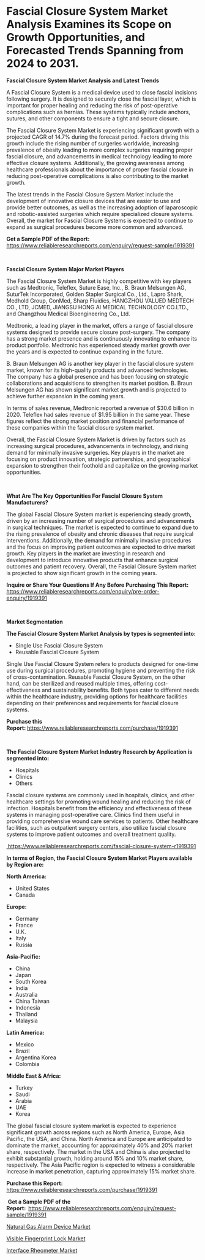 <p><h1>Fascial Closure System Market Analysis Examines its Scope on Growth Opportunities, and Forecasted Trends Spanning from 2024 to 2031.</h1></p><p><strong>Fascial Closure System Market Analysis and Latest Trends</strong></p>
<p><p>A Fascial Closure System is a medical device used to close fascial incisions following surgery. It is designed to securely close the fascial layer, which is important for proper healing and reducing the risk of post-operative complications such as hernias. These systems typically include anchors, sutures, and other components to ensure a tight and secure closure.</p><p>The Fascial Closure System Market is experiencing significant growth with a projected CAGR of 14.7% during the forecast period. Factors driving this growth include the rising number of surgeries worldwide, increasing prevalence of obesity leading to more complex surgeries requiring proper fascial closure, and advancements in medical technology leading to more effective closure systems. Additionally, the growing awareness among healthcare professionals about the importance of proper fascial closure in reducing post-operative complications is also contributing to the market growth.</p><p>The latest trends in the Fascial Closure System Market include the development of innovative closure devices that are easier to use and provide better outcomes, as well as the increasing adoption of laparoscopic and robotic-assisted surgeries which require specialized closure systems. Overall, the market for Fascial Closure Systems is expected to continue to expand as surgical procedures become more common and advanced.</p></p>
<p><strong>Get a Sample PDF of the Report:&nbsp;</strong> <a href="https://www.reliableresearchreports.com/enquiry/request-sample/1919391">https://www.reliableresearchreports.com/enquiry/request-sample/1919391</a></p>
<p>&nbsp;</p>
<p><strong>Fascial Closure System Major Market Players</strong></p>
<p><p>The Fascial Closure System Market is highly competitive with key players such as Medtronic, Teleflex, Suture Ease, Inc., B. Braun Melsungen AG, SuturTek Incorporated, Golden Stapler Surgical Co., Ltd., Lapro Shark, Medhold Group, ConMed, Sharp Fluidics, HANGZHOU VALUED MEDTECH CO., LTD, JCMED, JIANGSU HONG AI MEDICAL TECHNOLOGY CO.LTD., and Changzhou Medical Bioengineering Co., Ltd.</p><p>Medtronic, a leading player in the market, offers a range of fascial closure systems designed to provide secure closure post-surgery. The company has a strong market presence and is continuously innovating to enhance its product portfolio. Medtronic has experienced steady market growth over the years and is expected to continue expanding in the future.</p><p>B. Braun Melsungen AG is another key player in the fascial closure system market, known for its high-quality products and advanced technologies. The company has a global presence and has been focusing on strategic collaborations and acquisitions to strengthen its market position. B. Braun Melsungen AG has shown significant market growth and is projected to achieve further expansion in the coming years.</p><p>In terms of sales revenue, Medtronic reported a revenue of $30.6 billion in 2020. Teleflex had sales revenue of $1.95 billion in the same year. These figures reflect the strong market position and financial performance of these companies within the fascial closure system market.</p><p>Overall, the Fascial Closure System Market is driven by factors such as increasing surgical procedures, advancements in technology, and rising demand for minimally invasive surgeries. Key players in the market are focusing on product innovation, strategic partnerships, and geographical expansion to strengthen their foothold and capitalize on the growing market opportunities.</p></p>
<p>&nbsp;</p>
<p><strong>What Are The Key Opportunities For Fascial Closure System Manufacturers?</strong></p>
<p><p>The global Fascial Closure System market is experiencing steady growth, driven by an increasing number of surgical procedures and advancements in surgical techniques. The market is expected to continue to expand due to the rising prevalence of obesity and chronic diseases that require surgical interventions. Additionally, the demand for minimally invasive procedures and the focus on improving patient outcomes are expected to drive market growth. Key players in the market are investing in research and development to introduce innovative products that enhance surgical outcomes and patient recovery. Overall, the Fascial Closure System market is projected to show significant growth in the coming years.</p></p>
<p><strong>Inquire or Share Your Questions If Any Before Purchasing This Report:</strong> <a href="https://www.reliableresearchreports.com/enquiry/pre-order-enquiry/1919391">https://www.reliableresearchreports.com/enquiry/pre-order-enquiry/1919391</a></p>
<p>&nbsp;</p>
<p><strong>Market Segmentation</strong></p>
<p><strong>The Fascial Closure System Market Analysis by types is segmented into:</strong></p>
<p><ul><li>Single Use Fascial Closure System</li><li>Reusable Fascial Closure System</li></ul></p>
<p><p>Single Use Fascial Closure System refers to products designed for one-time use during surgical procedures, promoting hygiene and preventing the risk of cross-contamination. Reusable Fascial Closure System, on the other hand, can be sterilized and reused multiple times, offering cost-effectiveness and sustainability benefits. Both types cater to different needs within the healthcare industry, providing options for healthcare facilities depending on their preferences and requirements for fascial closure systems.</p></p>
<p><strong>Purchase this Report:&nbsp;</strong><a href="https://www.reliableresearchreports.com/purchase/1919391">https://www.reliableresearchreports.com/purchase/1919391</a></p>
<p>&nbsp;</p>
<p><strong>The Fascial Closure System Market Industry Research by Application is segmented into:</strong></p>
<p><ul><li>Hospitals</li><li>Clinics</li><li>Others</li></ul></p>
<p><p>Fascial closure systems are commonly used in hospitals, clinics, and other healthcare settings for promoting wound healing and reducing the risk of infection. Hospitals benefit from the efficiency and effectiveness of these systems in managing post-operative care. Clinics find them useful in providing comprehensive wound care services to patients. Other healthcare facilities, such as outpatient surgery centers, also utilize fascial closure systems to improve patient outcomes and overall treatment quality.</p></p>
<p><a href="https://www.reliableresearchreports.com/fascial-closure-system-r1919391">&nbsp;https://www.reliableresearchreports.com/fascial-closure-system-r1919391</a></p>
<p><strong>In terms of Region, the Fascial Closure System Market Players available by Region are:</strong></p>
<p>
    <p> <strong> North America: </strong>
        <ul>
            <li>United States</li>
            <li>Canada</li>
        </ul>
        </p> 
    <p> <strong> Europe: </strong>
        <ul>
            <li>Germany</li>
            <li>France</li>
            <li>U.K.</li>
            <li>Italy</li>
            <li>Russia</li>
        </ul>
        </p> 
    <p> <strong> Asia-Pacific: </strong>
        <ul>
            <li>China</li>
            <li>Japan</li>
            <li>South Korea</li>
            <li>India</li>
            <li>Australia</li>
            <li>China Taiwan</li>
            <li>Indonesia</li>
            <li>Thailand</li>
            <li>Malaysia</li>
        </ul>
        </p> 
    <p> <strong> Latin America: </strong>
        <ul>
            <li>Mexico</li>
            <li>Brazil</li>
            <li>Argentina Korea</li>
            <li>Colombia</li>
        </ul>
        </p> 
    <p> <strong> Middle East & Africa: </strong>
        <ul>
            <li>Turkey</li>
            <li>Saudi</li>
            <li>Arabia</li>
            <li>UAE</li>
            <li>Korea</li>
        </ul>
    </p>
    </p>
<p><p>The global fascial closure system market is expected to experience significant growth across regions such as North America, Europe, Asia Pacific, the USA, and China. North America and Europe are anticipated to dominate the market, accounting for approximately 40% and 20% market share, respectively. The market in the USA and China is also projected to exhibit substantial growth, holding around 15% and 10% market share, respectively. The Asia Pacific region is expected to witness a considerable increase in market penetration, capturing approximately 15% market share.</p></p>
<p><strong>Purchase this Report: </strong><a href="https://www.reliableresearchreports.com/purchase/1919391">https://www.reliableresearchreports.com/purchase/1919391</a></p>
<p>&nbsp;<strong>Get a Sample PDF of the Report:&nbsp;&nbsp;</strong><a href="https://www.reliableresearchreports.com/enquiry/request-sample/1919391">https://www.reliableresearchreports.com/enquiry/request-sample/1919391</a></p>
<p><strong></strong></p>
<p><p><a href="https://github.com/bznecsdb5/Market-Research-Report-List-1/blob/main/natural-gas-alarm-device-market.md">Natural Gas Alarm Device Market</a></p><p><a href="https://github.com/maesanjaya8/Market-Research-Report-List-1/blob/main/visible-fingerprint-lock-market.md">Visible Fingerprint Lock Market</a></p><p><a href="https://github.com/cheribeninsig/Market-Research-Report-List-1/blob/main/interface-rheometer-market.md">Interface Rheometer Market</a></p></p>